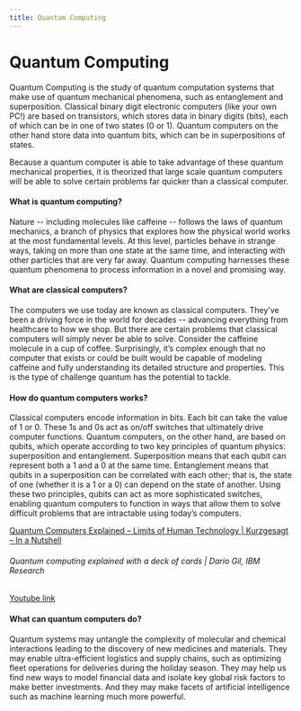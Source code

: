 ```yaml
---
title: Quantum Computing
---
```

# Quantum Computing

Quantum Computing is the study of quantum computation systems that make use of quantum mechanical phenomena, such as entanglement and superposition. Classical binary digit electronic computers (like your own PC!) are based on transistors, which stores data in binary digits (bits), each of which can be in one of two states (0 or 1). Quantum computers on the other hand store data into quantum bits, which can be in superpositions of states.

Because a quantum computer is able to take advantage of these quantum mechanical properties, it is theorized that large scale quantum computers will be able to solve certain problems far quicker than a classical computer.

#### What is quantum computing?

Nature -- including molecules like caffeine -- follows the laws of quantum mechanics, a branch of physics that explores how the physical world works at the most fundamental levels. At this level, particles behave in strange ways, taking on more than one state at the same time, and interacting with other particles that are very far away. Quantum computing harnesses these quantum phenomena to process information in a novel and promising way.

#### What are classical computers?

The computers we use today are known as classical computers. They’ve been a driving force in the world for decades -- advancing everything from healthcare to how we shop. But there are certain problems that classical computers will simply never be able to solve. Consider the caffeine molecule in a cup of coffee. Surprisingly, it’s complex enough that no computer that exists or could be built would be capable of modeling caffeine and fully understanding its detailed structure and properties. This is the type of challenge quantum has the potential to tackle.

#### How do quantum computers works? 

Classical computers encode information in bits. Each bit can take the value of 1 or 0. These 1s and 0s act as on/off switches that ultimately drive computer functions. Quantum computers, on the other hand, are based on qubits, which operate according to two key principles of quantum physics: superposition and entanglement. Superposition means that each qubit can represent both a 1 and a 0 at the same time. Entanglement means that qubits in a superposition can be correlated with each other; that is, the state of one (whether it is a 1 or a 0) can depend on the state of another. Using these two principles, qubits can act as more sophisticated switches, enabling quantum computers to function in ways that allow them to solve difficult problems that are intractable using today’s computers.


[Quantum Computers Explained – Limits of Human Technology | Kurzgesagt – In a Nutshell](https://www.youtube.com/watch?v=JhHMJCUmq28)
      
###### Quantum computing explained with a deck of cards | Dario Gil, IBM Research
       
[Youtube link](https://www.youtube.com/watch?v=yy6TV9Dntlw)
    
#### What can quantum computers do?
Quantum systems may untangle the complexity of molecular and chemical interactions leading to the discovery of new medicines and materials. They may enable ultra-efficient logistics and supply chains, such as optimizing fleet operations for deliveries during the holiday season. They may help us find new ways to model financial data and isolate key global risk factors to make better investments. And they may make facets of artificial intelligence such as machine learning much more powerful.


    
   
